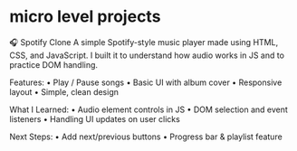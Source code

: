 # micro level projects
🎧 Spotify Clone
A simple Spotify-style music player made using HTML, CSS, and JavaScript.
I built it to understand how audio works in JS and to practice DOM handling.

Features:
• Play / Pause songs
• Basic UI with album cover
• Responsive layout
• Simple, clean design

What I Learned:
• Audio element controls in JS
• DOM selection and event listeners
• Handling UI updates on user clicks

Next Steps:
• Add next/previous buttons
• Progress bar & playlist feature
